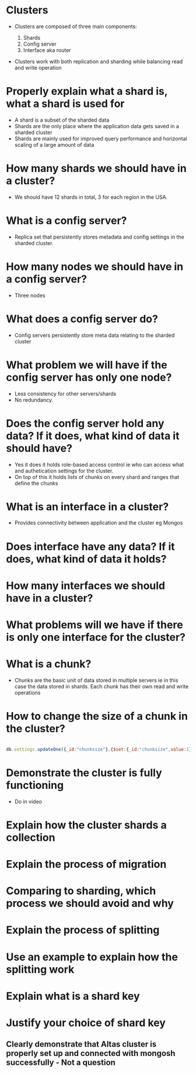 # Clusters

- Clusters are composed of three main components:
  1. Shards
  2. Config server
  3. Interface aka router

- Clusters work with both replication and sharding while balancing read and write operation

# Properly explain what a shard is, what a shard is used for

- A shard is a subset of the sharded data
- Shards are the only place where the application data gets saved in a sharded cluster
- Shards are mainly used for improved query performance and horizontal scaling
  of a large amount of data

# How many shards we should have in a cluster?

- We should have 12 shards in total, 3 for each region in the USA.

# What is a config server?

- Replica set that persistently stores metadata and config settings in the sharded cluster.

# How many nodes we should have in a config server?

- Three nodes

# What does a config server do?

- Config servers persistently store meta data relating to the sharded cluster

# What problem we will have if the config server has only one node?

- Less consistency for other servers/shards
- No redundancy.

# Does the config server hold any data? If it does, what kind of data it should have?

- Yes it does it holds role-based access control ie who can access what and authetication settings for the cluster.
- On top of this it holds lists of chunks on every shard and ranges that define the chunks

# What is an interface in a cluster?

- Provides connectivity between application and the cluster eg Mongos

# Does interface have any data? If it does, what kind of data it holds?

# How many interfaces we should have in a cluster?

# What problems will we have if there is only one interface for the cluster?

# What is a chunk?

- Chunks are the basic unit of data stored in multiple servers ie in this case the data stored in shards. Each chunk has their own read and write operations

# How to change the size of a chunk in the cluster?
```js

db.settings.updateOne({_id:"chunksize"},{$set:{_id:"chunksize",value:1}},{upsert:true})

```

# Demonstrate the cluster is fully functioning
- Do in video

# Explain how the cluster shards a collection

# Explain the process of migration

# Comparing to sharding, which process we should avoid and why

# Explain the process of splitting

# Use an example to explain how the splitting work

# Explain what is a shard key

# Justify your choice of shard key

## Clearly demonstrate that Altas cluster is properly set up and connected with mongosh successfully - Not a question
